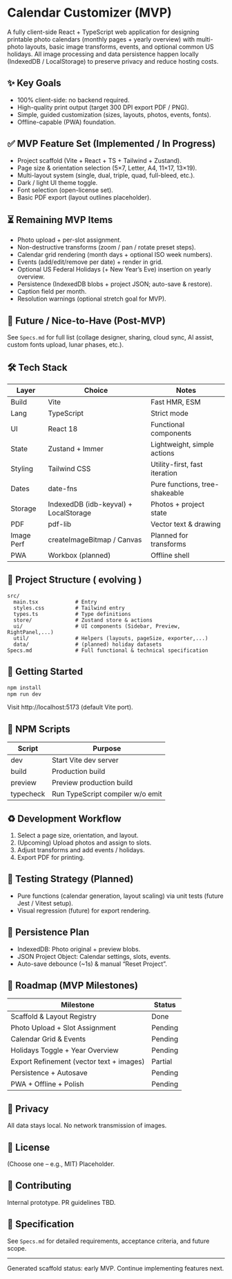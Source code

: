 # Calendar Customizer (MVP)

A fully client-side React + TypeScript web application for designing printable photo calendars (monthly pages + yearly overview) with multi-photo layouts, basic image transforms, events, and optional common US holidays. All image processing and data persistence happen locally (IndexedDB / LocalStorage) to preserve privacy and reduce hosting costs.

## ✨ Key Goals
- 100% client-side: no backend required.
- High-quality print output (target 300 DPI export PDF / PNG).
- Simple, guided customization (sizes, layouts, photos, events, fonts).
- Offline-capable (PWA) foundation.

## ✅ MVP Feature Set (Implemented / In Progress)
- Project scaffold (Vite + React + TS + Tailwind + Zustand).
- Page size & orientation selection (5×7, Letter, A4, 11×17, 13×19).
- Multi-layout system (single, dual, triple, quad, full-bleed, etc.).
- Dark / light UI theme toggle.
- Font selection (open-license set).
- Basic PDF export (layout outlines placeholder).

## ⏳ Remaining MVP Items
- Photo upload + per-slot assignment.
- Non-destructive transforms (zoom / pan / rotate preset steps).
- Calendar grid rendering (month days + optional ISO week numbers).
- Events (add/edit/remove per date) + render in grid.
- Optional US Federal Holidays (+ New Year’s Eve) insertion on yearly overview.
- Persistence (IndexedDB blobs + project JSON; auto-save & restore).
- Caption field per month.
- Resolution warnings (optional stretch goal for MVP).

## 🧱 Future / Nice-to-Have (Post-MVP)
See `Specs.md` for full list (collage designer, sharing, cloud sync, AI assist, custom fonts upload, lunar phases, etc.).

## 🛠 Tech Stack
| Layer | Choice | Notes |
|-------|--------|-------|
| Build | Vite | Fast HMR, ESM |
| Lang | TypeScript | Strict mode |
| UI | React 18 | Functional components |
| State | Zustand + Immer | Lightweight, simple actions |
| Styling | Tailwind CSS | Utility-first, fast iteration |
| Dates | date-fns | Pure functions, tree-shakeable |
| Storage | IndexedDB (idb-keyval) + LocalStorage | Photos + project state |
| PDF | pdf-lib | Vector text & drawing |
| Image Perf | createImageBitmap / Canvas | Planned for transforms |
| PWA | Workbox (planned) | Offline shell |

## 📂 Project Structure ( evolving )
```
src/
  main.tsx            # Entry
  styles.css          # Tailwind entry
  types.ts            # Type definitions
  store/              # Zustand store & actions
  ui/                 # UI components (Sidebar, Preview, RightPanel,...)
  util/               # Helpers (layouts, pageSize, exporter,...)
  data/               # (planned) holiday datasets
Specs.md              # Full functional & technical specification
```

## 🚀 Getting Started
```bash
npm install
npm run dev
```
Visit http://localhost:5173 (default Vite port).

## 🔧 NPM Scripts
| Script | Purpose |
|--------|---------|
| dev | Start Vite dev server |
| build | Production build |
| preview | Preview production build |
| typecheck | Run TypeScript compiler w/o emit |

## ♻️ Development Workflow
1. Select a page size, orientation, and layout.
2. (Upcoming) Upload photos and assign to slots.
3. Adjust transforms and add events / holidays.
4. Export PDF for printing.

## 🧪 Testing Strategy (Planned)
- Pure functions (calendar generation, layout scaling) via unit tests (future Jest / Vitest setup).
- Visual regression (future) for export rendering.

## 💾 Persistence Plan
- IndexedDB: Photo original + preview blobs.
- JSON Project Object: Calendar settings, slots, events.
- Auto-save debounce (~1s) & manual “Reset Project”.

## 📅 Roadmap (MVP Milestones)
| Milestone | Status |
|-----------|--------|
| Scaffold & Layout Registry | Done |
| Photo Upload + Slot Assignment | Pending |
| Calendar Grid & Events | Pending |
| Holidays Toggle + Year Overview | Pending |
| Export Refinement (vector text + images) | Partial |
| Persistence + Autosave | Pending |
| PWA + Offline + Polish | Pending |

## 🔐 Privacy
All data stays local. No network transmission of images.

## 🧾 License
(Choose one – e.g., MIT) Placeholder.

## 🤝 Contributing
Internal prototype. PR guidelines TBD.

## 📄 Specification
See `Specs.md` for detailed requirements, acceptance criteria, and future scope.

---
Generated scaffold status: early MVP. Continue implementing features next.
